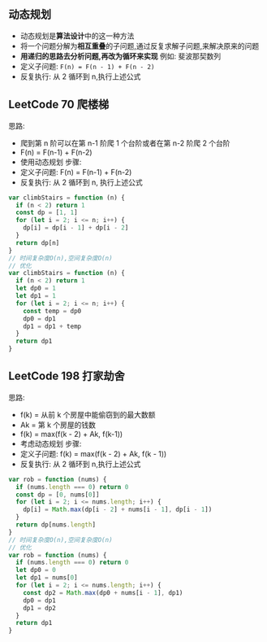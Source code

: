 ## 动态规划

- 动态规划是**算法设计**中的这一种方法
- 将一个问题分解为**相互重叠**的子问题,通过反复求解子问题,来解决原来的问题
- **用递归的思路去分析问题,再改为循环来实现**
  例如: 斐波那契数列
- 定义子问题: `F(n) = F(n - 1) + F(n - 2)`
- 反复执行: 从 2 循环到 n,执行上述公式

## LeetCode 70 爬楼梯

思路:

- 爬到第 n 阶可以在第 n-1 阶爬 1 个台阶或者在第 n-2 阶爬 2 个台阶
- F(n) = F(n-1) + F(n-2)
- 使用动态规划
  步骤:
- 定义子问题: F(n) = F(n-1) + F(n-2)
- 反复执行: 从 2 循环到 n, 执行上述公式

```js
var climbStairs = function (n) {
  if (n < 2) return 1
  const dp = [1, 1]
  for (let i = 2; i <= n; i++) {
    dp[i] = dp[i - 1] + dp[i - 2]
  }
  return dp[n]
}
// 时间复杂度O(n),空间复杂度O(n)
// 优化
var climbStairs = function (n) {
  if (n < 2) return 1
  let dp0 = 1
  let dp1 = 1
  for (let i = 2; i <= n; i++) {
    const temp = dp0
    dp0 = dp1
    dp1 = dp1 + temp
  }
  return dp1
}
```

## LeetCode 198 打家劫舍

思路:

- f(k) = 从前 k 个房屋中能偷窃到的最大数额
- Ak = 第 k 个房屋的钱数
- f(k) = max(f(k - 2) + Ak, f(k-1))
- 考虑动态规划
  步骤:
- 定义子问题: f(k) = max(f(k - 2) + Ak, f(k - 1))
- 反复执行: 从 2 循环到 n,执行上述公式

```js
var rob = function (nums) {
  if (nums.length === 0) return 0
  const dp = [0, nums[0]]
  for (let i = 2; i <= nums.length; i++) {
    dp[i] = Math.max(dp[i - 2] + nums[i - 1], dp[i - 1])
  }
  return dp[nums.length]
}
// 时间复杂度O(n),空间复杂度O(n)
// 优化
var rob = function (nums) {
  if (nums.length === 0) return 0
  let dp0 = 0
  let dp1 = nums[0]
  for (let i = 2; i <= nums.length; i++) {
    const dp2 = Math.max(dp0 + nums[i - 1], dp1)
    dp0 = dp1
    dp1 = dp2
  }
  return dp1
}
```

